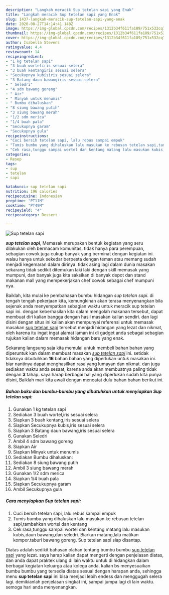 ```yaml
---
description: "Langkah meracik Sup tetelan sapi yang Enak"
title: "Langkah meracik Sup tetelan sapi yang Enak"
slug: 1437-langkah-meracik-sup-tetelan-sapi-yang-enak
date: 2020-08-27T14:14:41.148Z
image: https://img-global.cpcdn.com/recipes/1312b34f611fa189/751x532cq70/sup-tetelan-sapi-foto-resep-utama.jpg
thumbnail: https://img-global.cpcdn.com/recipes/1312b34f611fa189/751x532cq70/sup-tetelan-sapi-foto-resep-utama.jpg
cover: https://img-global.cpcdn.com/recipes/1312b34f611fa189/751x532cq70/sup-tetelan-sapi-foto-resep-utama.jpg
author: Isabella Stevens
ratingvalue: 4.4
reviewcount: 14
recipeingredient:
- "1 kg tetelan sapi"
- "3 buah worteliris sesuai selera"
- "3 buah kentangiris sesuai selera"
- "Secukupnya kubisiris sesuai selera"
- "3 Batang daun bawangiris sesuai selera"
- " Seledri"
- "4 sdm bawang goreng"
- " Air"
- " Minyak untuk menumis"
- " Bumbu dihaluskan"
- "8 siung bawang putih"
- "3 siung bawang merah"
- "1/2 sdm merica"
- "1/4 buah pala"
- "Secukupnya garam"
- "Secukupnya gula"
recipeinstructions:
- "Cuci bersih tetelan sapi, lalu rebus sampai empuk"
- "Tumis bumbu yang dihaluskan lalu masukan ke rebusan tetelan sapi,tambahkan wortel dan kentang"
- "Cek rasa,tunggu sampai wortel dan kentang matang lalu masukan kubis,daun bawang,dan seledri. Biarkan matang,lalu matikan kompor.taburi bawang goreng. Sup tetelan sapi siap disantap."
categories:
- Resep
tags:
- sup
- tetelan
- sapi

katakunci: sup tetelan sapi 
nutrition: 196 calories
recipecuisine: Indonesian
preptime: "PT11M"
cooktime: "PT49M"
recipeyield: "4"
recipecategory: Dessert

---
```



![Sup tetelan sapi](https://img-global.cpcdn.com/recipes/1312b34f611fa189/751x532cq70/sup-tetelan-sapi-foto-resep-utama.jpg)

<b><i>sup tetelan sapi</i></b>, Memasak merupakan bentuk kegiatan yang seru dilakukan oleh bermacam komunitas. tidak hanya para perempuan, sebagian cowok juga cukup banyak yang berminat dengan kegiatan ini. walau hanya untuk sekedar berpesta dengan teman atau memang sudah menjadi kegemaran dalam dirinya. tidak asing lagi dalam dunia masakan sekarang tidak sedikit ditemukan laki laki dengan skill memasak yang mumpuni, dan banyak juga kita saksikan di banyak depot dan stand makanan mall yang mempekerjakan chef cowok sebagai chef mumpuni nya.

Baiklah, kita mulai ke pembahasan bumbu hidangan <i>sup tetelan sapi</i>. di tengah tengah pekerjaan kita, kemungkinan akan terasa menyenangkan bila sejenak anda menyempatkan sebagian waktu untuk meracik sup tetelan sapi ini. dengan keberhasilan kita dalam mengolah makanan tersebut, dapat membuat diri kalian bangga dengan hasil masakan kalian sendiri. dan lagi disini dengan situs ini kalian akan mempunyai referensi untuk memasak masakan <u>sup tetelan sapi</u> tersebut menjadi hidangan yang lezat dan nikmat, oleh karena itu ingat ingat alamat laman ini di gadget anda sebagai sebagian rujukan kalian dalam memasak hidangan baru yang enak.




Sekarang langsung saja kita memulai untuk membeli bahan bahan yang diperuntuk kan dalam membuat masakan <u><i>sup tetelan sapi</i></u> ini. setidak tidaknya dibutuhkan <b>16</b> bahan bahan yang diperlukan untuk masakan ini. biar nantinya dapat menghasilkan rasa yang lumayan dan nikmat. dan juga sediakan waktu anda sesaat, karena anda akan membuatnya paling tidak dengan <b>3</b> tahap. saya harap berbagai hal yang diperlukan sudah kita punya disini, Baiklah mari kita awali dengan mencatat dulu bahan bahan berikut ini.

<!--inarticleads1-->

##### Bahan baku dan bumbu-bumbu yang dibutuhkan untuk menyiapkan Sup tetelan sapi:

1. Gunakan 1 kg tetelan sapi
1. Sediakan 3 buah wortel,iris sesuai selera
1. Siapkan 3 buah kentang,iris sesuai selera
1. Siapkan Secukupnya kubis,iris sesuai selera
1. Siapkan 3 Batang daun bawang,iris sesuai selera
1. Gunakan  Seledri
1. Ambil 4 sdm bawang goreng
1. Siapkan  Air
1. Siapkan  Minyak untuk menumis
1. Sediakan  Bumbu dihaluskan:
1. Sediakan 8 siung bawang putih
1. Ambil 3 siung bawang merah
1. Gunakan 1/2 sdm merica
1. Siapkan 1/4 buah pala
1. Siapkan Secukupnya garam
1. Ambil Secukupnya gula




<!--inarticleads2-->

##### Cara menyiapkan Sup tetelan sapi:

1. Cuci bersih tetelan sapi, lalu rebus sampai empuk
1. Tumis bumbu yang dihaluskan lalu masukan ke rebusan tetelan sapi,tambahkan wortel dan kentang
1. Cek rasa,tunggu sampai wortel dan kentang matang lalu masukan kubis,daun bawang,dan seledri. Biarkan matang,lalu matikan kompor.taburi bawang goreng. Sup tetelan sapi siap disantap.




Diatas adalah sedikit bahasan olahan tentang bumbu bumbu <u>sup tetelan sapi</u> yang lezat. saya harap kalian dapat mengerti dengan penjelasan diatas, dan anda dapat praktek ulang di lain waktu untuk di hidangkan dalam berbagai kegiatan keluarga atau kolega anda. kalian bs menyesuaikan bumbu bumbu yang tersedia diatas sesuai dengan harapan anda, sehingga menu <b>sup tetelan sapi</b> ini bisa menjadi lebih endess dan menggugah selera lagi. demikianlah penjelasan singkat ini, sampai jumpa lagi di lain waktu. semoga hari anda menyenangkan.
